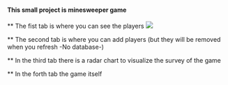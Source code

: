#### This small project is minesweeper game
** The fist tab is where you can see the players 
<img src="./Images/playerCard">

** The second tab is where you can add players (but they will be removed when you refresh -No database-) 

** In the third tab there is a radar chart to visualize the survey of the game

** In the forth tab the game itself
